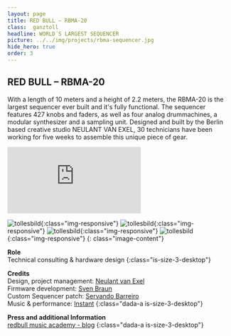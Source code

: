 ```yaml
---
layout: page
title: RED BULL – RBMA-20
class:  ganztoll
headline: WORLD´S LARGEST SEQUENCER
picture: ../../img/projects/rbma-sequencer.jpg
hide_hero: true
order: 3
---
```


<section class="section px-0 column is-8">
    <h1 class="title is-size-1-desktop">RED BULL – RBMA-20</h1>
    <p class="subtitle is-size-3-desktop mt-1">With a length of 10 meters and a height of 2.2 meters, the RBMA-20 is the largest sequencer ever built and it's fully functional. The sequencer features 427 knobs and faders, as well as four analog drummachines, a modular synthesizer and a sampling unit. Designed and built by the Berlin based creative studio NEULANT VAN EXEL, 30 technicians have been working for five weeks to assemble this unique piece of gear.</p>
</section>

<div class="embed-container mt4"><iframe src='https://www.youtube.com/embed/siNLuXdJXYw' frameborder='0' allowfullscreen></iframe></div>

![tollesbild](../../img/projects/rbma-sequencer.jpg){:class="img-responsive"}
![tollesbild](../../img/projects/rbma-sequencer-002.jpg){:class="img-responsive"}
![tollesbild](../../img/projects/rbma-sequencer-003.jpg){:class="img-responsive"}
![tollesbild](../../img/projects/rbma-sequencer-004.jpg){:class="img-responsive"}
{: class="image-content"}

**Role**  
Technical consulting & hardware design
{:class="is-size-3-desktop"}  

**Credits**      
Design, project management: [Neulant van Exel](https://neulantvanexel.de/)  
Firmware development: [Sven Braun](http://zmors.de)  
Custom Sequencer patch: [Servando Barreiro](https://servando.hotglue.me/)  
Music & performance: [Instant](http://instantboner.wtf)
{:class="dada-a is-size-3-desktop"}  

**Press and additional Information**  
[redbull music academy - blog](https://daily.redbullmusicacademy.com/2018/10/tram-machine-rbma-20)
{:class="dada-a is-size-3-desktop"}
